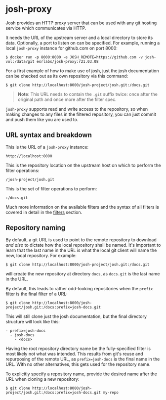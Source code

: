 
josh-proxy
==========

Josh provides an HTTP proxy server that can be used with any git hosting service which communicates
via HTTP.

It needs the URL of the upstream server and a local directory to store its data.
Optionally, a port to listen on can be specified. For example, running a local ``josh-proxy``
instance for github.com on port 8000:

    $ docker run -p 8000:8000 -e JOSH_REMOTE=https://github.com -v josh-vol:/data/git esrlabs/josh-proxy:r21.03.08

For a first example of how to make use of josh, just the josh documentation can be checked out as
its own repository via this command:

    $ git clone http://localhost:8000/josh-project/josh.git:/docs.git

>**Note**: This URL needs to contain the `.git` suffix twice: once after the original path
> and once more after the filter spec.

`josh-proxy` supports read and write access to the repository, so when making changes
to any files in the filtered repository, you can just commit and push them
like you are used to.

URL syntax and breakdown
------------------------

This is the URL of a ``josh-proxy`` instance:

    http://localhost:8000

This is the repository location on the upstream host on which to perform the filter operations:

    /josh-project/josh.git

This is the set of filter operations to perform:

    :/docs.git

Much more information on the available filters and the syntax of all filters is covered in detail in
the [filters](./filters.md) section.

Repository naming
-----------------

By default, a git URL is used to point to the remote repository to download _and also_ to dictate
how the local repository shall be named.  It's important to learn that the last name in the URL is
what the local git client will name the new, local repository. For example:

    $ git clone http://localhost:8000/josh-project/josh.git:/docs.git

will create the new repository at directory ``docs``, as ``docs.git`` is the last name in the URL.

By default, this leads to rather odd-looking repositories when the ``prefix`` filter is the final
filter of a URL:

    $ git clone http://localhost:8000/josh-project/josh.git:/docs:prefix=josh-docs.git

This will still clone just the josh documentation, but the final directory structure will look like
this:

    - prefix=josh-docs
      - josh-docs
        - <docs>

Having the root repository directory name be the fully-specified filter is most likely not what was
intended. This results from git's reuse and repurposing of the remote URL, as ``prefix=josh-docs``
is the final name in the URL. With no other alternatives, this gets used for the repository name.

To explicitly specify a repository name, provide the desired name after the URL when cloning a new
repository:

    $ git clone http://localhost:8000/josh-project/josh.git:/docs:prefix=josh-docs.git my-repo

